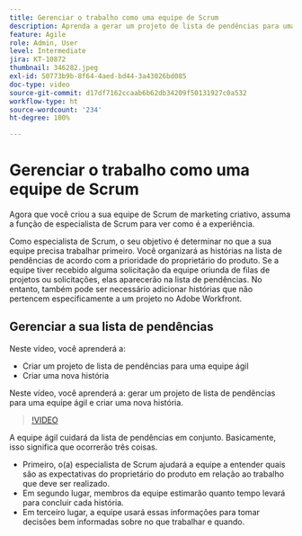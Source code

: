 ```yaml
---
title: Gerenciar o trabalho como uma equipe de Scrum
description: Aprenda a gerar um projeto de lista de pendências para uma equipe ágil e criar uma nova história.
feature: Agile
role: Admin, User
level: Intermediate
jira: KT-10872
thumbnail: 346282.jpeg
exl-id: 50773b9b-8f64-4aed-bd44-3a43026bd085
doc-type: video
source-git-commit: d17df7162ccaab6b62db34209f50131927c0a532
workflow-type: ht
source-wordcount: '234'
ht-degree: 100%

---
```


# Gerenciar o trabalho como uma equipe de Scrum

Agora que você criou a sua equipe de Scrum de marketing criativo, assuma a função de especialista de Scrum para ver como é a experiência.

Como especialista de Scrum, o seu objetivo é determinar no que a sua equipe precisa trabalhar primeiro. Você organizará as histórias na lista de pendências de acordo com a prioridade do proprietário do produto. Se a equipe tiver recebido alguma solicitação da equipe oriunda de filas de projetos ou solicitações, elas aparecerão na lista de pendências. No entanto, também pode ser necessário adicionar histórias que não pertencem especificamente a um projeto no Adobe Workfront.

## Gerenciar a sua lista de pendências

Neste vídeo, você aprenderá a:

- Criar um projeto de lista de pendências para uma equipe ágil
- Criar uma nova história

Neste vídeo, você aprenderá a: gerar um projeto de lista de pendências para uma equipe ágil e criar uma nova história.

>[!VIDEO](https://video.tv.adobe.com/v/3413895/?quality=12&learn=on&enablevpops&captions=por_br)

A equipe ágil cuidará da lista de pendências em conjunto. Basicamente, isso significa que ocorrerão três coisas.

- Primeiro, o(a) especialista de Scrum ajudará a equipe a entender quais são as expectativas do proprietário do produto em relação ao trabalho que deve ser realizado.
- Em segundo lugar, membros da equipe estimarão quanto tempo levará para concluir cada história.
- Em terceiro lugar, a equipe usará essas informações para tomar decisões bem informadas sobre no que trabalhar e quando.
